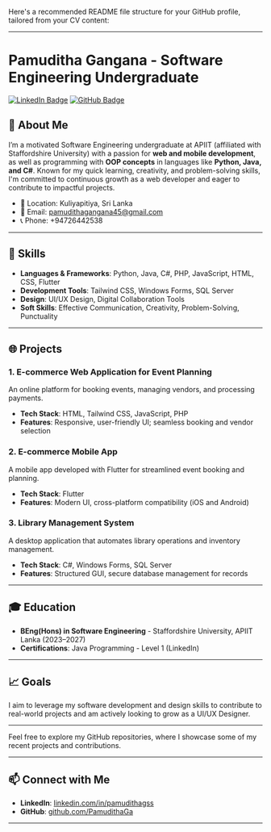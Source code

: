 Here's a recommended README file structure for your GitHub profile, tailored from your CV content:

---

# Pamuditha Gangana - Software Engineering Undergraduate

[![LinkedIn Badge](https://img.shields.io/badge/-Pamuditha%20Gangana-blue?style=flat-square&logo=Linkedin&logoColor=white&link=https://www.linkedin.com/in/pamudithagss)](https://www.linkedin.com/in/pamudithagss)
[![GitHub Badge](https://img.shields.io/badge/-PamudithaGa-black?style=flat-square&logo=github&logoColor=white&link=https://github.com/PamudithaGa)](https://github.com/PamudithaGa)

## 👋 About Me
I’m a motivated Software Engineering undergraduate at APIIT (affiliated with Staffordshire University) with a passion for **web and mobile development**, as well as programming with **OOP concepts** in languages like **Python, Java, and C#**. Known for my quick learning, creativity, and problem-solving skills, I'm committed to continuous growth as a web developer and eager to contribute to impactful projects.

- 📍 Location: Kuliyapitiya, Sri Lanka
- 📧 Email: pamudithagangana45@gmail.com
- 📞 Phone: +94726442538

---

## 🔧 Skills
- **Languages & Frameworks**: Python, Java, C#, PHP, JavaScript, HTML, CSS, Flutter
- **Development Tools**: Tailwind CSS, Windows Forms, SQL Server
- **Design**: UI/UX Design, Digital Collaboration Tools
- **Soft Skills**: Effective Communication, Creativity, Problem-Solving, Punctuality

---

## 🌐 Projects

### 1. E-commerce Web Application for Event Planning
An online platform for booking events, managing vendors, and processing payments.
- **Tech Stack**: HTML, Tailwind CSS, JavaScript, PHP
- **Features**: Responsive, user-friendly UI; seamless booking and vendor selection

### 2. E-commerce Mobile App
A mobile app developed with Flutter for streamlined event booking and planning.
- **Tech Stack**: Flutter
- **Features**: Modern UI, cross-platform compatibility (iOS and Android)

### 3. Library Management System
A desktop application that automates library operations and inventory management.
- **Tech Stack**: C#, Windows Forms, SQL Server
- **Features**: Structured GUI, secure database management for records

---

## 🎓 Education
- **BEng(Hons) in Software Engineering** - Staffordshire University, APIIT Lanka (2023–2027)
- **Certifications**: Java Programming - Level 1 (LinkedIn)

---

## 📈 Goals
I aim to leverage my software development and design skills to contribute to real-world projects and am actively looking to grow as a UI/UX Designer.

---

Feel free to explore my GitHub repositories, where I showcase some of my recent projects and contributions. 

--- 

## 📫 Connect with Me
- **LinkedIn**: [linkedin.com/in/pamudithagss](https://www.linkedin.com/in/pamudithagss)
- **GitHub**: [github.com/PamudithaGa](https://github.com/PamudithaGa)

---

